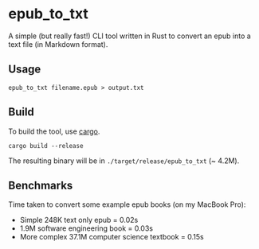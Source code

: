 # epub_to_txt

A simple (but really fast!) CLI tool written in Rust to convert an epub into a text file (in Markdown format).

## Usage

    epub_to_txt filename.epub > output.txt

## Build

To build the tool, use [cargo](https://doc.rust-lang.org/stable/cargo/).

    cargo build --release

The resulting binary will be in `./target/release/epub_to_txt` (~ 4.2M).

## Benchmarks

Time taken to convert some example epub books (on my MacBook Pro):

- Simple 248K text only epub = 0.02s
- 1.9M software engineering book = 0.03s
- More complex 37.1M computer science textbook = 0.15s
